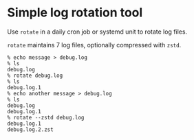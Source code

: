 # Simple log rotation tool

Use `rotate` in a daily cron job or systemd unit to rotate log files.

`rotate` maintains 7 log files, optionally compressed with `zstd`.

```console
% echo message > debug.log
% ls
debug.log
% rotate debug.log
% ls
debug.log.1
% echo another message > debug.log
% ls
debug.log
debug.log.1
% rotate --zstd debug.log
debug.log.1
debug.log.2.zst
```
